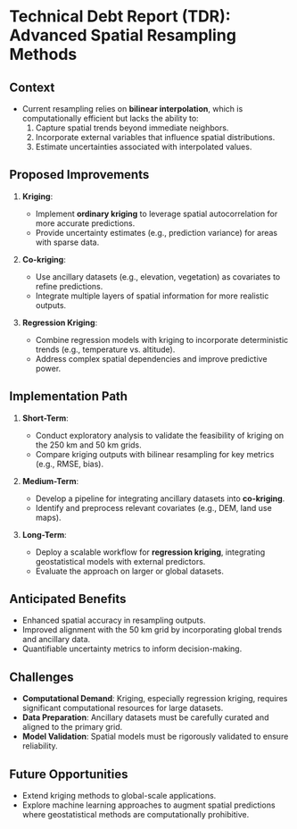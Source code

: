 
# Technical Debt Report (TDR): Advanced Spatial Resampling Methods

## Context
- Current resampling relies on **bilinear interpolation**, which is computationally efficient but lacks the ability to:
  1. Capture spatial trends beyond immediate neighbors.
  2. Incorporate external variables that influence spatial distributions.
  3. Estimate uncertainties associated with interpolated values.

## Proposed Improvements
1. **Kriging**:
   - Implement **ordinary kriging** to leverage spatial autocorrelation for more accurate predictions.
   - Provide uncertainty estimates (e.g., prediction variance) for areas with sparse data.

2. **Co-kriging**:
   - Use ancillary datasets (e.g., elevation, vegetation) as covariates to refine predictions.
   - Integrate multiple layers of spatial information for more realistic outputs.

3. **Regression Kriging**:
   - Combine regression models with kriging to incorporate deterministic trends (e.g., temperature vs. altitude).
   - Address complex spatial dependencies and improve predictive power.

## Implementation Path
1. **Short-Term**:
   - Conduct exploratory analysis to validate the feasibility of kriging on the 250 km and 50 km grids.
   - Compare kriging outputs with bilinear resampling for key metrics (e.g., RMSE, bias).
   
2. **Medium-Term**:
   - Develop a pipeline for integrating ancillary datasets into **co-kriging**.
   - Identify and preprocess relevant covariates (e.g., DEM, land use maps).

3. **Long-Term**:
   - Deploy a scalable workflow for **regression kriging**, integrating geostatistical models with external predictors.
   - Evaluate the approach on larger or global datasets.

## Anticipated Benefits
- Enhanced spatial accuracy in resampling outputs.
- Improved alignment with the 50 km grid by incorporating global trends and ancillary data.
- Quantifiable uncertainty metrics to inform decision-making.

## Challenges
- **Computational Demand**: Kriging, especially regression kriging, requires significant computational resources for large datasets.
- **Data Preparation**: Ancillary datasets must be carefully curated and aligned to the primary grid.
- **Model Validation**: Spatial models must be rigorously validated to ensure reliability.

## Future Opportunities
- Extend kriging methods to global-scale applications.
- Explore machine learning approaches to augment spatial predictions where geostatistical methods are computationally prohibitive.
